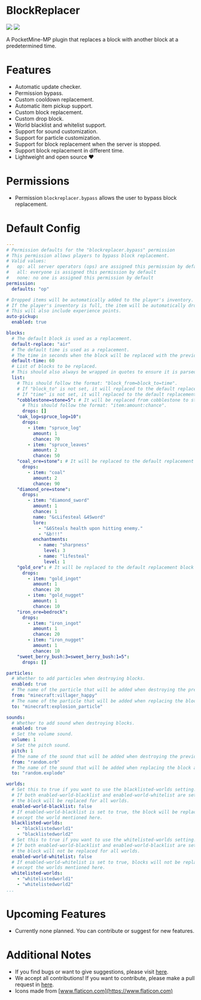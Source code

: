 # BlockReplacer

[![](https://poggit.pmmp.io/shield.state/BlockReplacer)](https://poggit.pmmp.io/p/BlockReplacer)
[![](https://poggit.pmmp.io/shield.dl.total/BlockReplacer)](https://poggit.pmmp.io/p/BlockReplacer)

A PocketMine-MP plugin that replaces a block with another block at a predetermined time.

# Features

- Automatic update checker.
- Permission bypass.
- Custom cooldown replacement.
- Automatic item pickup support.
- Custom block replacement.
- Custom drop block.
- World blacklist and whitelist support.
- Support for sound customization.
- Support for particle customization.
- Support for block replacement when the server is stopped.
- Support block replacement in different time.
- Lightweight and open source ❤️

# Permissions

- Permission `blockreplacer.bypass` allows the user to bypass block replacement.

# Default Config
```yaml
---
# Permission defaults for the "blockreplacer.bypass" permission
# This permission allows players to bypass block replacement.
# Valid values:
#   op: all server operators (ops) are assigned this permission by default
#   all: everyone is assigned this permission by default
#   none: no one is assigned this permission by default
permission:
  defaults: "op"

# Dropped items will be automatically added to the player's inventory.
# If the player's inventory is full, the item will be automatically dropped near the player.
# This will also include experience points.
auto-pickup:
  enabled: true

blocks:
  # The default block is used as a replacement.
  default-replace: "air"
  # The default time is used as a replacement.
  # The time in seconds when the block will be replaced with the previous block.
  default-time: 60
  # List of blocks to be replaced.
  # This should also always be wrapped in quotes to ensure it is parsed correctly.
  list:
    # This should follow the format: "block_from=block_to=time".
    # If "block_to" is not set, it will replaced to the default replacement block.
    # If "time" is not set, it will replaced to the default replacement time.
    "cobblestone=stone=5": # It will be replaced from cobblestone to stone and will be replaced with the previous block within 5 seconds.
      # This should follow the format: "item:amount:chance".
      drops: []
    "oak_log=spruce_log=10":
      drops:
        - item: "spruce_log"
          amount: 1
          chance: 70
        - item: "spruce_leaves"
          amount: 2
          chance: 50
    "coal_ore=stone": # It will be replaced to the default replacement time.
      drops:
        - item: "coal"
          amount: 2
          chance: 90
    "diamond_ore=stone":
      drops:
        - item: "diamond_sword"
          amount: 1
          chance: 1
          name: "&cLifesteal &4Sword"
          lore:
            - "&6Steals health upon hitting enemy."
            - "&b!!!"
          enchantments:
            - name: "sharpness"
              level: 3
            - name: "lifesteal"
              level: 1
    "gold_ore": # It will be replaced to the default replacement block and default replacement time.
      drops:
        - item: "gold_ingot"
          amount: 1
          chance: 20
        - item: "gold_nugget"
          amount: 1
          chance: 10
    "iron_ore=bedrock":
      drops:
        - item: "iron_ingot"
          amount: 1
          chance: 20
        - item: "iron_nugget"
          amount: 1
          chance: 10
    "sweet_berry_bush:3=sweet_berry_bush:1=5":
      drops: []

particles:
  # Whether to add particles when destroying blocks.
  enabled: true
  # The name of the particle that will be added when destroying the previous block.
  from: "minecraft:villager_happy"
  # The name of the particle that will be added when replacing the block after it.
  to: "minecraft:explosion_particle"

sounds:
  # Whether to add sound when destroying blocks.
  enabled: true
  # Set the volume sound.
  volume: 1
  # Set the pitch sound.
  pitch: 1
  # The name of the sound that will be added when destroying the previous block.
  from: "random.orb"
  # The name of the sound that will be added when replacing the block after it.
  to: "random.explode"

worlds:
  # Set this to true if you want to use the blacklisted-worlds setting.
  # If both enabled-world-blacklist and enabled-world-whitelist are set to the same setting,
  # the block will be replaced for all worlds.
  enabled-world-blacklist: false
  # If enabled-world-blacklist is set to true, the block will be replaced for all worlds,
  # except the world mentioned here.
  blacklisted-worlds:
    - "blacklistedworld1"
    - "blacklistedworld2"
  # Set this to true if you want to use the whitelisted-worlds setting.
  # If both enabled-world-blacklist and enabled-world-blacklist are set to the same setting,
  # the block will not be replaced for all worlds.
  enabled-world-whitelist: false
  # If enabled-world-whitelist is set to true, blocks will not be replaced for all worlds,
  # except the worlds mentioned here.
  whitelisted-worlds:
    - "whitelistedworld1"
    - "whitelistedworld2"
...

```

# Upcoming Features

- Currently none planned. You can contribute or suggest for new features.

# Additional Notes

- If you find bugs or want to give suggestions, please visit [here](https://github.com/AIPTU/BlockReplacer/issues).
- We accept all contributions! If you want to contribute, please make a pull request in [here](https://github.com/AIPTU/BlockReplacer/pulls).
- Icons made from [www.flaticon.com](https://www.flaticon.com)
